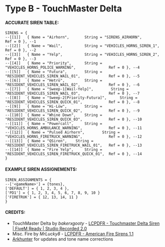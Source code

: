 # Type B - TouchMaster Delta

#### ACCURATE SIREN TABLE:
```
SIRENS = {	
--[[1]]	  { Name = "Airhorn", 		String = "SIRENS_AIRHORN", 								Ref = 0 }, --1
--[[2]]	  { Name = "Wail", 			String = "VEHICLES_HORNS_SIREN_1", 						Ref = 0 }, --2
--[[3]]	  { Name = "Yelp", 			String = "VEHICLES_HORNS_SIREN_2", 						Ref = 0 }, --3
--[[4]]	  { Name = "Priority", 		String = "VEHICLES_HORNS_POLICE_WARNING", 				Ref = 0 }, --4
--[[5]]	  { Name = "Futura", 		String = "RESIDENT_VEHICLES_SIREN_WAIL_01", 			Ref = 0 }, --5
--[[6]]	  { Name = "Hetro", 		String = "RESIDENT_VEHICLES_SIREN_WAIL_02", 			Ref = 0 }, --6
--[[7]]	  { Name = "Sweep-1[Wail-Yelp]", 		String = "RESIDENT_VEHICLES_SIREN_WAIL_03", 			Ref = 0 }, --7
--[[8]]	  { Name = "Sweep-2[Priority-Futura]", 		String = "RESIDENT_VEHICLES_SIREN_QUICK_01", 			Ref = 0 }, --8
--[[9]]	  { Name = "Hi-Low",		String = "RESIDENT_VEHICLES_SIREN_QUICK_02",			Ref = 0 }, --9
--[[10]]  { Name = "Whine Down",	String = "RESIDENT_VEHICLES_SIREN_QUICK_03", 			Ref = 0 }, --10
--[[11]]  { Name = "Powercall", 	String = "VEHICLES_HORNS_AMBULANCE_WARNING", 			Ref = 0 }, --11
--[[12]]  { Name = "Pulsed Airhorn", 		String = "VEHICLES_HORNS_FIRETRUCK_WARNING", 			Ref = 0 }, --12
--[[13]]  { Name = "QSiren", 	String = "RESIDENT_VEHICLES_SIREN_FIRETRUCK_WAIL_01", 	Ref = 0 }, --13
--[[14]]  { Name = "Fire Yelp", 	String = "RESIDENT_VEHICLES_SIREN_FIRETRUCK_QUICK_01", 	Ref = 0 }, --14
}
```
#### EXAMPLE SIREN ASSIGNEMENTS:
```
SIREN_ASSIGNMENTS = {
--['<gameName>'] = {tones},
['DEFAULT'] = { 1, 2, 3, 4 }, 
['PD1'] = { 1, 2, 3, 4, 5, 6, 7, 8, 9, 10 }   				
['FIRETRUK'] = { 12, 13, 14, 11 } 	
}
```



#### CREDITS:
* TouchMaster Delta by _bakerxgooty_ - [LCPDFR - Touchmaster Delta Siren | FiveM Ready | Studio Recorded 2.0](https://www.lcpdfr.com/downloads/gta5mods/audio/26135-touchmaster-delta-siren-fivem-ready-studio-recorded/)
* Misc. Fire by _MrLucky8_ - [LCPDFR - American Fire Sirens 1.1](https://www.lcpdfr.com/downloads/gta5mods/audio/13310-american-fire-sirens)
* [Arkhunter](https://github.com/arkhunter623) for updates and tone name corrections

